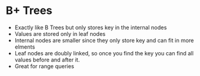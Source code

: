 # B+ Trees

* Exactly like B Trees but only stores key in the internal nodes
* Values are stored only in leaf nodes
* Internal nodes are smaller since they only store key and can fit in more elments
* Leaf nodes are doubly linked, so once you find the key you can find all values before and after it.
 * Great for range queries
 
